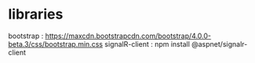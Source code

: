 # libraries
bootstrap : https://maxcdn.bootstrapcdn.com/bootstrap/4.0.0-beta.3/css/bootstrap.min.css
signalR-client : npm install @aspnet/signalr-client 
<PackageReference Include="Microsoft.AspNetCore.SignalR" Version="1.0.0-alpha2-final" />